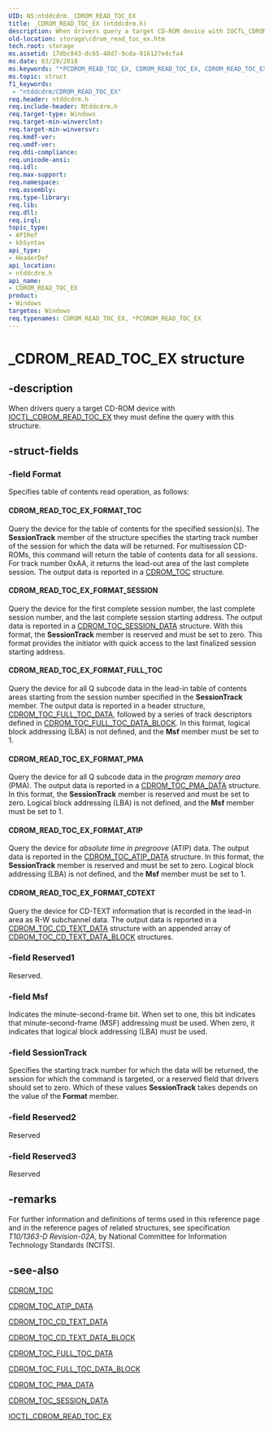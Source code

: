 ```yaml
---
UID: NS:ntddcdrm._CDROM_READ_TOC_EX
title: _CDROM_READ_TOC_EX (ntddcdrm.h)
description: When drivers query a target CD-ROM device with IOCTL_CDROM_READ_TOC_EX they must define the query with this structure.
old-location: storage\cdrom_read_toc_ex.htm
tech.root: storage
ms.assetid: 17dbc843-dc65-40d7-9cda-916127e4cfa4
ms.date: 03/29/2018
ms.keywords: "*PCDROM_READ_TOC_EX, CDROM_READ_TOC_EX, CDROM_READ_TOC_EX structure [Storage Devices], PCDROM_READ_TOC_EX, PCDROM_READ_TOC_EX structure pointer [Storage Devices], _CDROM_READ_TOC_EX, ntddcdrm/CDROM_READ_TOC_EX, ntddcdrm/PCDROM_READ_TOC_EX, storage.cdrom_read_toc_ex, structs-CD-ROM_b12c5d5a-b319-4122-be7f-721bd384dbf2.xml"
ms.topic: struct
f1_keywords:
 - "ntddcdrm/CDROM_READ_TOC_EX"
req.header: ntddcdrm.h
req.include-header: Ntddcdrm.h
req.target-type: Windows
req.target-min-winverclnt: 
req.target-min-winversvr: 
req.kmdf-ver: 
req.umdf-ver: 
req.ddi-compliance: 
req.unicode-ansi: 
req.idl: 
req.max-support: 
req.namespace: 
req.assembly: 
req.type-library: 
req.lib: 
req.dll: 
req.irql: 
topic_type:
- APIRef
- kbSyntax
api_type:
- HeaderDef
api_location:
- ntddcdrm.h
api_name:
- CDROM_READ_TOC_EX
product:
- Windows
targetos: Windows
req.typenames: CDROM_READ_TOC_EX, *PCDROM_READ_TOC_EX
---
```


# _CDROM_READ_TOC_EX structure


## -description


When drivers query a target CD-ROM device with <a href="https://docs.microsoft.com/windows-hardware/drivers/ddi/content/ntddcdrm/ni-ntddcdrm-ioctl_cdrom_read_toc_ex">IOCTL_CDROM_READ_TOC_EX</a> they must define the query with this structure. 


## -struct-fields




### -field Format

Specifies table of contents read operation, as follows:





#### CDROM_READ_TOC_EX_FORMAT_TOC

Query the device for the table of contents for the specified session(s). The <b>SessionTrack</b> member of the structure specifies the starting track number of the session for which the data will be returned. For multisession CD-ROMs, this command will return the table of contents data for all sessions. For track number 0xAA, it returns the lead-out area of the last complete session. The output data is reported in a <a href="https://docs.microsoft.com/windows-hardware/drivers/ddi/content/ntddcdrm/ns-ntddcdrm-_cdrom_toc">CDROM_TOC</a> structure.





#### CDROM_READ_TOC_EX_FORMAT_SESSION

Query the device for the first complete session number, the last complete session number, and the last complete session starting address. The output data is reported in a <a href="https://docs.microsoft.com/windows-hardware/drivers/ddi/content/ntddcdrm/ns-ntddcdrm-_cdrom_toc_session_data">CDROM_TOC_SESSION_DATA</a> structure. With this format, the <b>SessionTrack</b> member is reserved and must be set to zero. This format provides the initiator with quick access to the last finalized session starting address. 





#### CDROM_READ_TOC_EX_FORMAT_FULL_TOC

Query the device for all Q subcode data in the lead-in table of contents areas starting from the session number specified in the <b>SessionTrack</b> member. The output data is reported in a header structure, <a href="https://docs.microsoft.com/windows-hardware/drivers/ddi/content/ntddcdrm/ns-ntddcdrm-_cdrom_toc_full_toc_data">CDROM_TOC_FULL_TOC_DATA</a>, followed by a series of track descriptors defined in <a href="https://docs.microsoft.com/windows-hardware/drivers/ddi/content/ntddcdrm/ns-ntddcdrm-_cdrom_toc_full_toc_data_block">CDROM_TOC_FULL_TOC_DATA_BLOCK</a>. In this format, logical block addressing (LBA) is not defined, and the <b>Msf</b> member must be set to 1.





#### CDROM_READ_TOC_EX_FORMAT_PMA

Query the device for all Q subcode data in the <i>program memory area</i> (PMA). The output data is reported in a <a href="https://docs.microsoft.com/windows-hardware/drivers/ddi/content/ntddcdrm/ns-ntddcdrm-_cdrom_toc_pma_data">CDROM_TOC_PMA_DATA</a> structure. In this format, the <b>SessionTrack</b> member is reserved and must be set to zero. Logical block addressing (LBA) is not defined, and the <b>Msf</b> member must be set to 1.





#### CDROM_READ_TOC_EX_FORMAT_ATIP

Query the device for <i>absolute time in pregroove</i> (ATIP) data. The output data is reported in the <a href="https://docs.microsoft.com/windows-hardware/drivers/ddi/content/ntddcdrm/ns-ntddcdrm-_cdrom_toc_atip_data">CDROM_TOC_ATIP_DATA</a> structure. In this format, the <b>SessionTrack</b> member is reserved and must be set to zero. Logical block addressing (LBA) is not defined, and the <b>Msf</b> member must be set to 1.





#### CDROM_READ_TOC_EX_FORMAT_CDTEXT

Query the device for CD-TEXT information that is recorded in the lead-in area as R-W subchannel data. The output data is reported in a <a href="https://docs.microsoft.com/windows-hardware/drivers/ddi/content/ntddcdrm/ns-ntddcdrm-_cdrom_toc_cd_text_data">CDROM_TOC_CD_TEXT_DATA</a> structure with an appended array of <a href="https://docs.microsoft.com/windows-hardware/drivers/ddi/content/ntddcdrm/ns-ntddcdrm-_cdrom_toc_cd_text_data_block">CDROM_TOC_CD_TEXT_DATA_BLOCK</a> structures.


### -field Reserved1

Reserved. 


### -field Msf

Indicates the minute-second-frame bit. When set to one, this bit indicates that minute-second-frame (MSF) addressing must be used. When zero, it indicates that logical block addressing (LBA) must be used. 


### -field SessionTrack

Specifies the starting track number for which the data will be returned, the session for which the command is targeted, or a reserved field that drivers should set to zero. Which of these values <b>SessionTrack</b> takes depends on the value of the <b>Format</b> member. 


### -field Reserved2

Reserved


### -field Reserved3

Reserved


## -remarks



For further information and definitions of terms used in this reference page and in the reference pages of related structures, see specification <i>T10/1363-D Revision-02A</i>, by National Committee for Information Technology Standards (NCITS).




## -see-also




<a href="https://docs.microsoft.com/windows-hardware/drivers/ddi/content/ntddcdrm/ns-ntddcdrm-_cdrom_toc">CDROM_TOC</a>



<a href="https://docs.microsoft.com/windows-hardware/drivers/ddi/content/ntddcdrm/ns-ntddcdrm-_cdrom_toc_atip_data">CDROM_TOC_ATIP_DATA</a>



<a href="https://docs.microsoft.com/windows-hardware/drivers/ddi/content/ntddcdrm/ns-ntddcdrm-_cdrom_toc_cd_text_data">CDROM_TOC_CD_TEXT_DATA</a>



<a href="https://docs.microsoft.com/windows-hardware/drivers/ddi/content/ntddcdrm/ns-ntddcdrm-_cdrom_toc_cd_text_data_block">CDROM_TOC_CD_TEXT_DATA_BLOCK</a>



<a href="https://docs.microsoft.com/windows-hardware/drivers/ddi/content/ntddcdrm/ns-ntddcdrm-_cdrom_toc_full_toc_data">CDROM_TOC_FULL_TOC_DATA</a>



<a href="https://docs.microsoft.com/windows-hardware/drivers/ddi/content/ntddcdrm/ns-ntddcdrm-_cdrom_toc_full_toc_data_block">CDROM_TOC_FULL_TOC_DATA_BLOCK</a>



<a href="https://docs.microsoft.com/windows-hardware/drivers/ddi/content/ntddcdrm/ns-ntddcdrm-_cdrom_toc_pma_data">CDROM_TOC_PMA_DATA</a>



<a href="https://docs.microsoft.com/windows-hardware/drivers/ddi/content/ntddcdrm/ns-ntddcdrm-_cdrom_toc_session_data">CDROM_TOC_SESSION_DATA</a>



<a href="https://docs.microsoft.com/windows-hardware/drivers/ddi/content/ntddcdrm/ni-ntddcdrm-ioctl_cdrom_read_toc_ex">IOCTL_CDROM_READ_TOC_EX</a>
 

 

